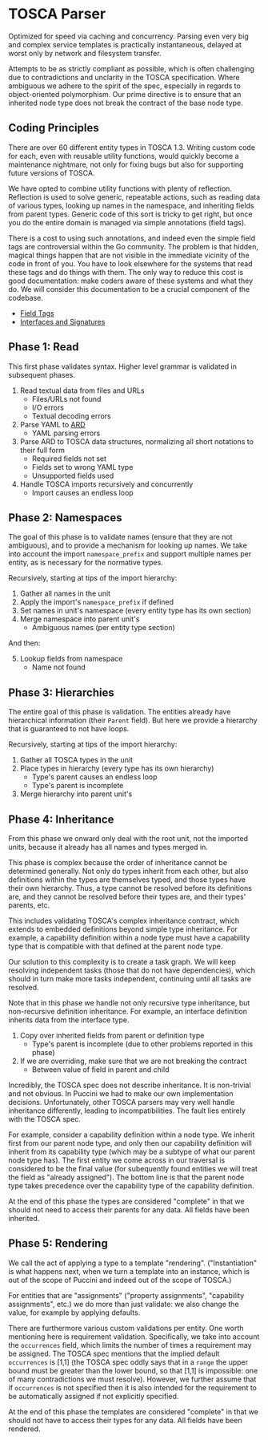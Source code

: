 TOSCA Parser
============

Optimized for speed via caching and concurrency. Parsing even very big and complex service templates
is practically instantaneous, delayed at worst only by network and filesystem transfer.

Attempts to be as strictly compliant as possible, which is often challenging due to contradictions
and unclarity in the TOSCA specification. Where ambiguous we adhere to the spirit of the spec,
especially in regards to object-oriented polymorphism. Our prime directive is to ensure that an
inherited node type does not break the contract of the base node type.


Coding Principles
-----------------

There are over 60 different entity types in TOSCA 1.3. Writing custom code for each, even with
reusable utility functions, would quickly become a maintenance nightmare, not only for fixing bugs
but also for supporting future versions of TOSCA.

We have opted to combine utility functions with plenty of reflection. Reflection is used to
solve generic, repeatable actions, such as reading data of various types, looking up names in
the namespace, and inheriting fields from parent types. Generic code of this sort is tricky to get
right, but once you do the entire domain is managed via simple annotations (field tags).

There is a cost to using such annotations, and indeed even the simple field tags are controversial
within the Go community. The problem is that hidden, magical things happen that are not visible
in the immediate vicinity of the code in front of you. You have to look elsewhere for the systems
that read these tags and do things with them. The only way to reduce this cost is good
documentation: make coders aware of these systems and what they do. We will consider this
documentation to be a crucial component of the codebase.

* [Field Tags](TAGS.md)
* [Interfaces and Signatures](INTERFACES.md)


Phase 1: Read
-------------

This first phase validates syntax. Higher level grammar is validated in subsequent phases.

1. Read textual data from files and URLs
    * Files/URLs not found
    * I/O errors
    * Textual decoding errors
2. Parse YAML to [ARD](../../ard/README.md)
    * YAML parsing errors
3. Parse ARD to TOSCA data structures, normalizing all short notations to their full form
    * Required fields not set
    * Fields set to wrong YAML type
    * Unsupported fields used
4. Handle TOSCA imports recursively and concurrently
    * Import causes an endless loop


Phase 2: Namespaces
-------------------

The goal of this phase is to validate names (ensure that they are not ambiguous), and to provide
a mechanism for looking up names. We take into account the import `namespace_prefix` and support
multiple names per entity, as is necessary for the normative types.

Recursively, starting at tips of the import hierarchy:

1. Gather all names in the unit
2. Apply the import's `namespace_prefix` if defined
3. Set names in unit's namespace (every entity type has its own section)
4. Merge namespace into parent unit's
    * Ambiguous names (per entity type section)

And then:

5. Lookup fields from namespace
    * Name not found


Phase 3: Hierarchies
--------------------

The entire goal of this phase is validation. The entities already have hierarchical information
(their `Parent` field). But here we provide a hierarchy that is guaranteed to not have loops.

Recursively, starting at tips of the import hierarchy:

1. Gather all TOSCA types in the unit
2. Place types in hierarchy (every type has its own hierarchy)
    * Type's parent causes an endless loop
    * Type's parent is incomplete
3. Merge hierarchy into parent unit's


Phase 4: Inheritance
--------------------

From this phase we onward only deal with the root unit, not the imported units, because it already
has all names and types merged in.

This phase is complex because the order of inheritance cannot be determined generally. Not only do
types inherit from each other, but also definitions within the types are themselves typed, and those
types have their own hierarchy. Thus, a type cannot be resolved before its definitions are, and they
cannot be resolved before their types are, and their types' parents, etc.

This includes validating TOSCA's complex inheritance contract, which extends to embedded definitions
beyond simple type inheritance. For example, a capability definition within a node type must have a
capability type that is compatible with that defined at the parent node type.

Our solution to this complexity is to create a task graph. We will keep resolving independent tasks
(those that do not have dependencies), which should in turn make more tasks independent, continuing
until all tasks are resolved.

Note that in this phase we handle not only recursive type inheritance, but non-recursive
definition inheritance. For example, an interface definition inherits data from the interface type.

1. Copy over inherited fields from parent or definition type
    * Type's parent is incomplete (due to other problems reported in this phase)
2. If we are overriding, make sure that we are not breaking the contract
    * Between value of field in parent and child

Incredibly, the TOSCA spec does not describe inheritance. It is non-trivial and not obvious. In
Puccini we had to make our own implementation decisions. Unfortunately, other TOSCA parsers may
very well handle inheritance differently, leading to incompatibilities. The fault lies entirely
with the TOSCA spec.

For example, consider a capability definition within a node type. We inherit first from our parent
node type, and only then our capability definition will inherit from its capability type (which may
be a subtype of what our parent node type has). The first entity we come across in our traversal is
considered to be the final value (for subequently found entities we will treat the field as "already
assigned"). The bottom line is that the parent node type takes precedence over the capability type
of the capability definition.

At the end of this phase the types are considered "complete" in that we should not need to access
their parents for any data. All fields have been inherited.


Phase 5: Rendering
------------------

We call the act of applying a type to a template "rendering". ("Instantiation" is what happens next,
when we turn a template into an instance, which is out of the scope of Puccini and indeed out of the
scope of TOSCA.)

For entities that are "assignments" ("property assignments", "capability assignments", etc.) we
do more than just validate: we also change the value, for example by applying defaults.  

There are furthermore various custom validations per entity. One worth mentioning here is
requirement validation. Specifically, we take into account the `occurrences` field, which limits the
number of times a requirement may be assigned. The TOSCA spec mentions that the implied default
`occurrences` is \[1,1\] (the TOSCA spec oddly says that in a `range` the upper bound must be
greater than the lower bound, so that \[1,1] is impossible: one of many contradictions we must
resolve). However, we further assume that if `occurrences` is not specified then it is also intended
for the requirement to be automatically assigned if not explicitly specified.

At the end of this phase the templates are considered "complete" in that we should not have to
access their types for any data. All fields have been rendered.
